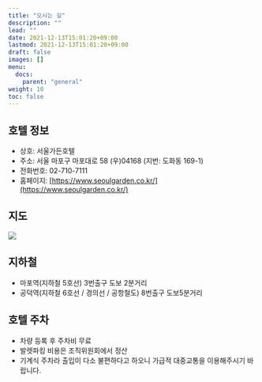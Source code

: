 ```yaml
---
title: "오시는 길"
description: ""
lead: ""
date: 2021-12-13T15:01:20+09:00
lastmod: 2021-12-13T15:01:20+09:00
draft: false
images: []
menu: 
  docs:
    parent: "general"
weight: 10
toc: false
---
```


## 호텔 정보
* 상호: 서울가든호텔
* 주소: 서울 마포구 마포대로 58 (우)04168 (지번: 도화동 169-1)
* 전화번호: 02-710-7111
* 홈페이지: [https://www.seoulgarden.co.kr/](https://www.seoulgarden.co.kr/)

## 지도

<img src='../map.png'>

## 지하철

* 마포역(지하철 5호선) 3번출구 도보 2분거리
* 공덕역(지하철 6호선 / 경의선 / 공항철도) 8번출구 도보5분거리

## 호텔 주차

* 차량 등록 후 주차비 무료
* 발렛파킹 비용은 조직위원회에서 정산
* 기계식 주차라 출입이 다소 불편하다고 하오니 가급적 대중교통을 이용해주시기 바랍니다.